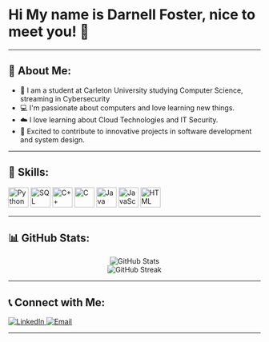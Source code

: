 # Hi My name is Darnell Foster, nice to meet you! 👋
---

## 🚀 About Me:
- 🏫 I am a student at Carleton University studying Computer Science, streaming in Cybersecurity
- 💻 I'm passionate about computers and love learning new things.
- ☁️ I love learning about Cloud Technologies and IT Security.
- 🌟 Excited to contribute to innovative projects in software development and system design.

---

## 🔧 Skills:
<p align="left">
  <img src="https://img.icons8.com/color/48/python.png" alt="Python" height="40"/>
  <img src="https://img.icons8.com/color/48/sql.png" alt="SQL" height="40"/>
  <img src="https://img.icons8.com/color/48/c-plus-plus-logo.png" alt="C++" height="40"/>
  <img src="https://img.icons8.com/color/48/c-programming.png" alt="C" height="40"/>
  <img src="https://img.icons8.com/color/48/java-coffee-cup-logo.png" alt="Java" height="40"/>
  <img src="https://img.icons8.com/color/48/javascript.png" alt="JavaScript" height="40"/>
  <img src="https://img.icons8.com/color/48/html-5.png" alt="HTML" height="40"/>
</p>

---

## 📊 GitHub Stats:
<p align="center">
  <img src="https://github-readme-stats.vercel.app/api?username=darnell-foster&show_icons=true&theme=radical" alt="GitHub Stats"/>
  <br/>
  <img src="https://github-readme-streak-stats.herokuapp.com/?user=darnell-foster&theme=radical" alt="GitHub Streak"/>
</p>

---

## 📞 Connect with Me:
<p align="left">
  <a href="https://www.linkedin.com/in/darnell-foster-495574234/" target="_blank">
    <img src="https://img.shields.io/badge/-LinkedIn-blue?style=flat&logo=linkedin" alt="LinkedIn"/>
  </a>
  <a href="mailto:darnellfoster12@gmail.com" target="_blank">
    <img src="https://img.shields.io/badge/-Email-red?style=flat&logo=gmail" alt="Email"/>
  </a>
</p>

---
